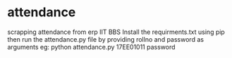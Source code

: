 # attendance
scrapping attendance from erp IIT BBS 
Install the requirments.txt using pip
then run the attendance.py file by providing rollno and password as arguments
eg: python attendance.py 17EE01011 password


